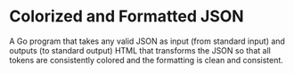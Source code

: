 # Colorized and Formatted JSON

A Go program that takes any valid JSON as input (from standard input) and outputs (to standard output) HTML that transforms the JSON so that all tokens are consistently colored and the formatting is clean and consistent.
